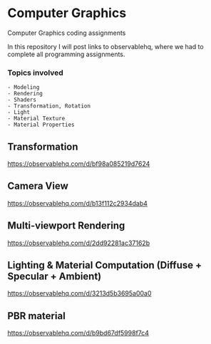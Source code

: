 # Computer Graphics
 Computer Graphics coding assignments
 
 In this repository I will post links to observablehq, where we had to complete all programming assignments.
 
### Topics involved
    - Modeling
    - Rendering
    - Shaders
    - Transformation, Rotation
    - Light
    - Material Texture
    - Material Properties
    
 
## Transformation
https://observablehq.com/d/bf98a085219d7624

## Camera View
https://observablehq.com/d/b13f112c2934dab4

## Multi-viewport Rendering
https://observablehq.com/d/2dd92281ac37162b

## Lighting & Material Computation (Diffuse + Specular + Ambient)
https://observablehq.com/d/3213d5b3695a00a0

## PBR material
https://observablehq.com/d/b9bd67df5998f7c4
